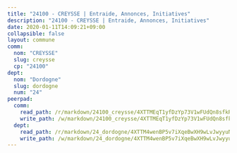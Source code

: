 ```yaml
---
title: "24100 - CREYSSE | Entraide, Annonces, Initiatives"
description: "24100 - CREYSSE | Entraide, Annonces, Initiatives"
date: 2020-01-11T14:09:21+09:00
collapsible: false
layout: commune
comm:
  nom: "CREYSSE"
  slug: creysse
  cp: "24100"
dept:
  nom: "Dordogne"
  slug: dordogne
  num: "24"
peerpad:
  comm:
    read_path: /r/markdown/24100_creysse/4XTTMEqT1yfDzYp73V1wFUdQn8sfkRsFDYSG5y3wvTh8FzyRX
    write_path: /w/markdown/24100_creysse/4XTTMEqT1yfDzYp73V1wFUdQn8sfkRsFDYSG5y3wvTh8FzyRX-K3TgU324ApD7iLeNCqkAeQEisteGqoVovRRfLyFPz9yTEnMpbHXV5TwzMrPq2t8gM6xkAzqahFAjtUE5QyD85A9zxFUDoz9D8khYefn2MTpUJbToCh1YGXRC9h5PjjQAWhFEwBfK
  dept:
    read_path: /r/markdown/24_dordogne/4XTTM4wenBP5v7iXqeBwXH9wLvJwyyuNKzLxRyGzSZXmCuzgg
    write_path: /w/markdown/24_dordogne/4XTTM4wenBP5v7iXqeBwXH9wLvJwyyuNKzLxRyGzSZXmCuzgg-K3TgUusQQUSAmJPXozCTSBeqjqksxkVWGVxtHwEFrs5RuocQr8weKG2oQg7MVeg2F9Hhv7ggtBiBU8D9pdXEPa9M67VU3BzgAG9BCtQw3VY3Xcxk2YSegk3iUXMkpicGxxJr7mWp
---
```


